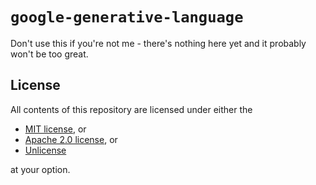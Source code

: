 # `google-generative-language`

Don't use this if you're not me - there's nothing here yet and it probably won't be too great.

## License

All contents of this repository are licensed under either the

- [MIT license](LICENSE-MIT), or
- [Apache 2.0 license](LICENSE-APACHE), or
- [Unlicense](LICENSE-UNLICENSE)

at your option.

